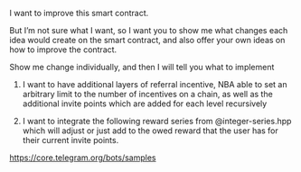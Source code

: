 I want to improve this smart contract. 

But I’m not sure what I want, so I want you to show me what changes each idea would create on the smart contract, and also offer your own ideas on how to improve the contract.

Show me change individually, and then I will tell you what to implement
1. I want to have additional layers of referral incentive, NBA able to set an arbitrary limit to the number of incentives on a chain, as well as the additional invite points which are added for each level recursively

2. I want to integrate the following reward series from @integer-series.hpp which will 
adjust or just add to the owed reward that the user has for their current invite points.

https://core.telegram.org/bots/samples
